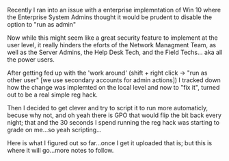 Recently I ran into an issue with a enterprise implemntation of Win 10 where the Enterprise System Admins thought it would be 
prudent to disable the option to "run as admin"

Now while this might seem like a great security feature to implement at the user level, it really hinders 
the eforts of the Network Managment Team, as well as the Server Admins, the Help Desk Tech, and the Field Techs...
aka all the power users.

After getting fed up with the 'work around' (shift + right click -> "run as other user" [we use secondary accounts for admin actions]) 
I tracked down how the change was implemted on the local level and now to "fix it", turned out to be a real simple reg hack. 

Then I decided to get clever and try to script it to run more automaticly, becuse why not, and oh yeah there is GPO that would 
flip the bit back every night; that and the 30 seconds I spend running the reg hack was starting to grade on me...so yeah scripting...

Here is what I figured out so far...once I get it uploaded that is; but this is where it will go...more notes to follow.
